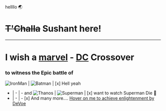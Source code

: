 hellllo :earth_asia:
# ~~T'Challa~~ Sushant here!
---
# I wish a [marvel](https://www.youtube.com/channel/UCvC4D8onUfXzvjTOM-dBfEA "MCU YouTube link") - [DC](https://www.youtube.com/channel/UCiifkYAs_bq1pt_zbNAzYGg "DC Comics YouTube link") **Crossover** 
### to witness the Epic battle of 
![IronMan](https://i.annihil.us/u/prod/marvel/i/mg/c/60/55b6a28ef24fa.jpg "Genius Playboy Billionaire Philanthropist") | ![Batman](https://www.dccomics.com/sites/default/files/GalleryChar_1920x1080_BM_Cv38_54b5d0d1ada864.04916624.jpg "He just needs Time to prepare") | [x] Hell yeah
- | - | -
and
![Thanos](https://am22.akamaized.net/tms/cnt/uploads/2018/05/Thanos-armor-in-Avengers-Infinity-War-1200x600.jpg "I lost interest in Death(my comical girlfriend) too! after the Snap XD") | ![Superman](https://www.dccomics.com/sites/default/files/GalleryChar_1900x900_MOS_52e05e3fe24a61.04593858.jpg "El mayarah") | [x] want to watch Superman Die :new_moon_with_face:
- | - | -
[x] And many more....
[Hover on me to achieve enlightenment by DeVoe](http://i.qkme.me/353t7q.jpg "Now Hover on all the images :P")
